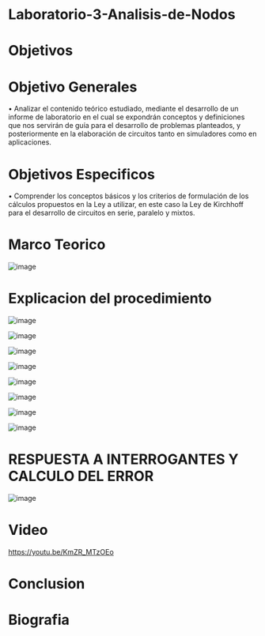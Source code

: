 # Laboratorio-3-Analisis-de-Nodos

# Objetivos 

# Objetivo Generales

• Analizar el contenido teórico estudiado, mediante el desarrollo de un informe de laboratorio en el cual se expondrán conceptos y definiciones que nos servirán de guía para el desarrollo de problemas planteados, y posteriormente en la elaboración de circuitos tanto en simuladores como en aplicaciones.

# Objetivos Especificos

• Comprender los conceptos básicos y los criterios de formulación de los cálculos propuestos en la Ley a utilizar, en este caso la Ley de Kirchhoff para el desarrollo de circuitos en serie, paralelo y mixtos.

# Marco Teorico
![image](https://user-images.githubusercontent.com/84587118/122864800-e882d280-d2ea-11eb-851d-83839fa50399.png)


#  Explicacion del procedimiento

![image](https://user-images.githubusercontent.com/84412132/122849788-caf53f00-d2d1-11eb-9f5e-0b19585a6f7c.png)

![image](https://user-images.githubusercontent.com/84412132/122850038-30e1c680-d2d2-11eb-9f3e-0af337a948fa.png)

![image](https://user-images.githubusercontent.com/84412132/122850069-3c34f200-d2d2-11eb-8352-e69e73b527ea.png)

![image](https://user-images.githubusercontent.com/84412132/122850099-4820b400-d2d2-11eb-8ff3-0e468924d53a.png)

![image](https://user-images.githubusercontent.com/84412132/122850119-5373df80-d2d2-11eb-9fe0-671ec7d80a90.png)

![image](https://user-images.githubusercontent.com/84412132/122850148-6090ce80-d2d2-11eb-8b09-26befe02be6d.png)

![image](https://user-images.githubusercontent.com/84412132/122853527-fd099f80-d2d7-11eb-9b2d-0a1812eef31f.png)

![image](https://user-images.githubusercontent.com/84585835/122872324-ed994f00-d2f5-11eb-9fee-3d99b077456d.png)


# RESPUESTA A INTERROGANTES Y CALCULO DEL ERROR

![image](https://user-images.githubusercontent.com/84585835/122873729-bf1c7380-d2f7-11eb-95ae-39bc58874050.png)

# Video

https://youtu.be/KmZR_MTzOEo

# Conclusion

# Biografia

